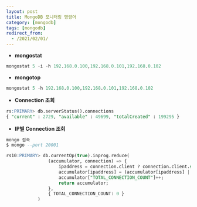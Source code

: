 ```yaml
---
layout: post
title: MongoDB 모니터링 명령어
category: [mongodb]
tags: [mongodb]
redirect_from:
  - /2021/02/01/
---
```


- **mongostat**
```sql
mongostat 5 -i -h 192.168.0.100,192.168.0.101,192.168.0.102
```

- **mongotop**
```sql
mongostat 5 -h 192.168.0.100,192.168.0.101,192.168.0.102
```

- **Connection 조회**  
```sql  
rs:PRIMARY> db.serverStatus().connections
{ "current" : 2729, "available" : 49699, "totalCreated" : 199295 }
```

- **IP별 Connection 조회**   
```sql
mongo 접속 
$ mongo --port 20001

rs10:PRIMARY> db.currentOp(true).inprog.reduce(
                (accumulator, connection) => {
                    ipaddress = connection.client ? connection.client.split(":")[0] : "unknown";
                    accumulator[ipaddress] = (accumulator[ipaddress] || 0) + 1;
                    accumulator["TOTAL_CONNECTION_COUNT"]++;
                    return accumulator;
                },
                { TOTAL_CONNECTION_COUNT: 0 }
            )
```